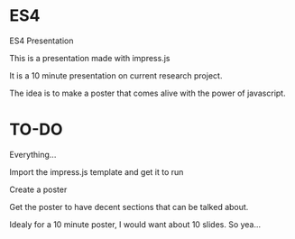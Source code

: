 ES4
===

ES4 Presentation

This is a presentation made with impress.js

It is a 10 minute presentation on current research project.

The idea is to make a poster that comes alive with the power of javascript.

TO-DO
==================

Everything...

Import the impress.js template and get it to run

Create a poster

Get the poster to have decent sections that can be talked about.

Idealy for a 10 minute poster, I would want about 10 slides. So yea...
